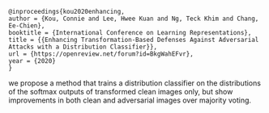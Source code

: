 ```
@inproceedings{kou2020enhancing,
author = {Kou, Connie and Lee, Hwee Kuan and Ng, Teck Khim and Chang, Ee-Chien},
booktitle = {International Conference on Learning Representations},
title = {{Enhancing Transformation-Based Defenses Against Adversarial Attacks with a Distribution Classifier}},
url = {https://openreview.net/forum?id=BkgWahEFvr},
year = {2020}
}
```
we propose a method that trains a distribution classifier on the distributions of the softmax outputs of transformed clean images only, but show improvements in both clean and adversarial images over majority voting. 